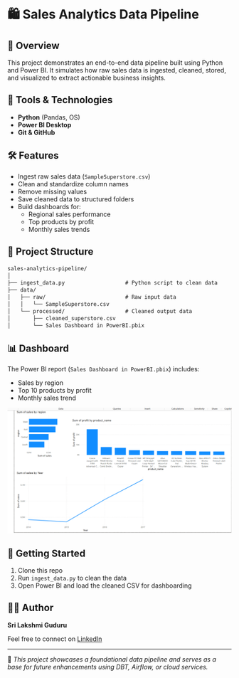 
# 🛍️ Sales Analytics Data Pipeline

## 📌 Overview
This project demonstrates an end-to-end data pipeline built using Python and Power BI. It simulates how raw sales data is ingested, cleaned, stored, and visualized to extract actionable business insights.

## 🧰 Tools & Technologies
- **Python** (Pandas, OS)
- **Power BI Desktop**
- **Git & GitHub**

## 🛠️ Features
- Ingest raw sales data (`SampleSuperstore.csv`)
- Clean and standardize column names
- Remove missing values
- Save cleaned data to structured folders
- Build dashboards for:
  - Regional sales performance
  - Top products by profit
  - Monthly sales trends

## 📂 Project Structure
```
sales-analytics-pipeline/
│
├── ingest_data.py                   # Python script to clean data
├── data/
│   ├── raw/                         # Raw input data
│   │   └── SampleSuperstore.csv
│   └── processed/                   # Cleaned output data
│       ├── cleaned_superstore.csv
│       └── Sales Dashboard in PowerBI.pbix
```

## 📊 Dashboard
The Power BI report (`Sales Dashboard in PowerBI.pbix`) includes:
- Sales by region
- Top 10 products by profit
- Monthly sales trend

![Dashboard Preview](dashboard_preview.png)


## 🚀 Getting Started
1. Clone this repo
2. Run `ingest_data.py` to clean the data
3. Open Power BI and load the cleaned CSV for dashboarding

## 🙋‍♀️ Author
**Sri Lakshmi Guduru**

Feel free to connect on [LinkedIn](https://www.linkedin.com/in/guduru-sri-lakshmi)

---

📌 *This project showcases a foundational data pipeline and serves as a base for future enhancements using DBT, Airflow, or cloud services.*
